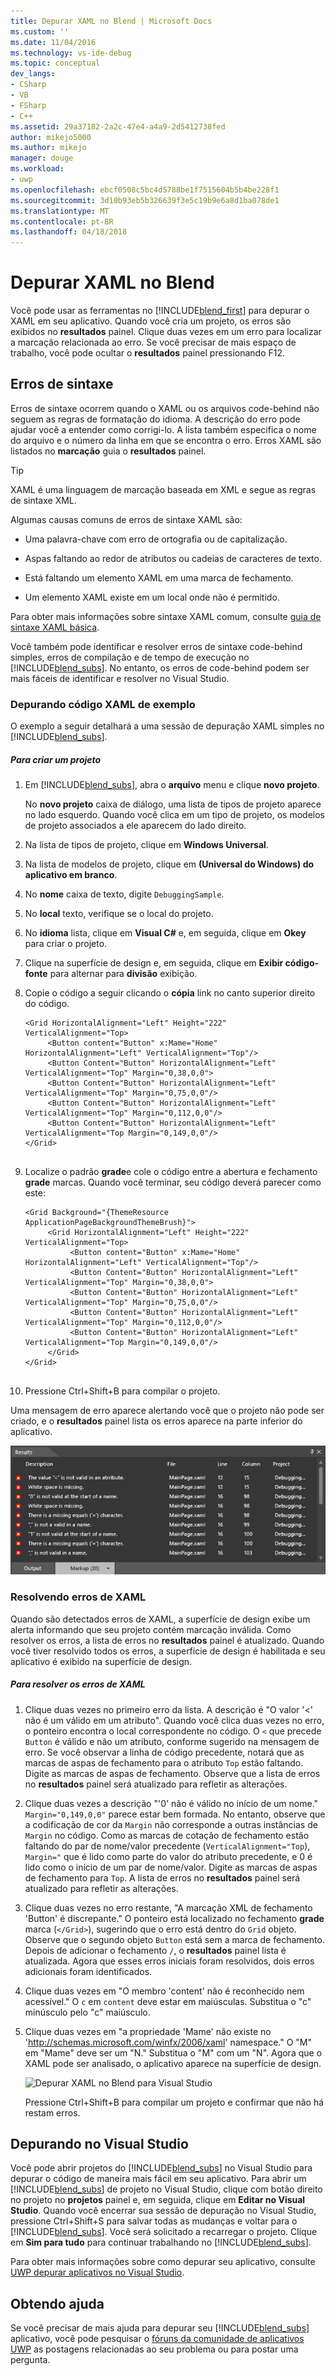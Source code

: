 ```yaml
---
title: Depurar XAML no Blend | Microsoft Docs
ms.custom: ''
ms.date: 11/04/2016
ms.technology: vs-ide-debug
ms.topic: conceptual
dev_langs:
- CSharp
- VB
- FSharp
- C++
ms.assetid: 29a37182-2a2c-47e4-a4a9-2d5412738fed
author: mikejo5000
ms.author: mikejo
manager: douge
ms.workload:
- uwp
ms.openlocfilehash: ebcf0508c5bc4d5788be1f7515604b5b4be228f1
ms.sourcegitcommit: 3d10b93eb5b326639f3e5c19b9e6a8d1ba078de1
ms.translationtype: MT
ms.contentlocale: pt-BR
ms.lasthandoff: 04/18/2018
---
```

# <a name="debug-xaml-in-blend"></a>Depurar XAML no Blend
Você pode usar as ferramentas no [!INCLUDE[blend_first](../debugger/includes/blend_first_md.md)] para depurar o XAML em seu aplicativo. Quando você cria um projeto, os erros são exibidos no **resultados** painel. Clique duas vezes em um erro para localizar a marcação relacionada ao erro. Se você precisar de mais espaço de trabalho, você pode ocultar o **resultados** painel pressionando F12.  
  
## <a name="syntax-errors"></a>Erros de sintaxe  
 Erros de sintaxe ocorrem quando o XAML ou os arquivos code-behind não seguem as regras de formatação do idioma. A descrição do erro pode ajudar você a entender como corrigi-lo. A lista também especifica o nome do arquivo e o número da linha em que se encontra o erro. Erros XAML são listados no **marcação** guia o **resultados** painel.  
  
> [!TIP]
>  XAML é uma linguagem de marcação baseada em XML e segue as regras de sintaxe XML.  
  
 Algumas causas comuns de erros de sintaxe XAML são:  
  
-   Uma palavra-chave com erro de ortografia ou de capitalização.  
  
-   Aspas faltando ao redor de atributos ou cadeias de caracteres de texto.  
  
-   Está faltando um elemento XAML em uma marca de fechamento.  
  
-   Um elemento XAML existe em um local onde não é permitido.  
  
 Para obter mais informações sobre sintaxe XAML comum, consulte [guia de sintaxe XAML básica](http://go.microsoft.com/fwlink/?LinkId=329942).  
  
 Você também pode identificar e resolver erros de sintaxe code-behind simples, erros de compilação e de tempo de execução no [!INCLUDE[blend_subs](../debugger/includes/blend_subs_md.md)]. No entanto, os erros de code-behind podem ser mais fáceis de identificar e resolver no Visual Studio.  
  
### <a name="debugging-sample-xaml-code"></a>Depurando código XAML de exemplo  
 O exemplo a seguir detalhará a uma sessão de depuração XAML simples no [!INCLUDE[blend_subs](../debugger/includes/blend_subs_md.md)].  
  
##### <a name="to-create-a-project"></a>Para criar um projeto  
  
1.  Em [!INCLUDE[blend_subs](../debugger/includes/blend_subs_md.md)], abra o **arquivo** menu e clique **novo projeto**.  
  
     No **novo projeto** caixa de diálogo, uma lista de tipos de projeto aparece no lado esquerdo. Quando você clica em um tipo de projeto, os modelos de projeto associados a ele aparecem do lado direito.  
  
2.  Na lista de tipos de projeto, clique em **Windows Universal**.  
  
3.  Na lista de modelos de projeto, clique em **(Universal do Windows) do aplicativo em branco**.  
  
4.  No **nome** caixa de texto, digite `DebuggingSample`.  
  
5.  No **local** texto, verifique se o local do projeto.  
  
6.  No **idioma** lista, clique em **Visual C#** e, em seguida, clique em **Okey** para criar o projeto.  
  
7.  Clique na superfície de design e, em seguida, clique em **Exibir código-fonte** para alternar para **divisão** exibição.  
  
8.  Copie o código a seguir clicando o **cópia** link no canto superior direito do código.  
  
    ```  
    <Grid HorizontalAlignment="Left" Height="222" VerticalAlignment="Top>  
         <Button content="Button" x:Mame="Home" HorizontalAlignment="Left" VerticalAlignment="Top"/>  
         <Button Content="Button" HorizontalAlignment="Left" VerticalAlignment="Top" Margin="0,38,0,0">  
         <Button Content="Button" HorizontalAlignment="Left" VerticalAlignment="Top" Margin="0,75,0,0"/>  
         <Button Content="Button" HorizontalAlignment="Left" VerticalAlignment="Top" Margin="0,112,0,0"/>  
         <Button Content="Button" HorizontalAlignment="Left" VerticalAlignment="Top Margin="0,149,0,0"/>  
    </Grid>  
  
    ```  
  
9. Localize o padrão **grade**e cole o código entre a abertura e fechamento **grade** marcas. Quando você terminar, seu código deverá parecer como este:  
  
    ```  
    <Grid Background="{ThemeResource ApplicationPageBackgroundThemeBrush}">  
         <Grid HorizontalAlignment="Left" Height="222" VerticalAlignment="Top>  
              <Button content="Button" x:Mame="Home" HorizontalAlignment="Left" VerticalAlignment="Top"/>  
              <Button Content="Button" HorizontalAlignment="Left" VerticalAlignment="Top" Margin="0,38,0,0">  
              <Button Content="Button" HorizontalAlignment="Left" VerticalAlignment="Top" Margin="0,75,0,0"/>  
              <Button Content="Button" HorizontalAlignment="Left" VerticalAlignment="Top" Margin="0,112,0,0"/>  
              <Button Content="Button" HorizontalAlignment="Left" VerticalAlignment="Top Margin="0,149,0,0"/>  
         </Grid>  
    </Grid>  
  
    ```  
  
10. Pressione Ctrl+Shift+B para compilar o projeto.  
  
 Uma mensagem de erro aparece alertando você que o projeto não pode ser criado, e o **resultados** painel lista os erros aparece na parte inferior do aplicativo.  
  
 ![Depurar XAML no Blend para Visual Studio](../debugger/media/blend_debugxaml_xaml.png "blend_debugXAML_XAML")  
  
### <a name="resolving-xaml-errors"></a>Resolvendo erros de XAML  
 Quando são detectados erros de XAML, a superfície de design exibe um alerta informando que seu projeto contém marcação inválida. Como resolver os erros, a lista de erros no **resultados** painel é atualizado. Quando você tiver resolvido todos os erros, a superfície de design é habilitada e seu aplicativo é exibido na superfície de design.  
  
##### <a name="to-resolve-the-xaml-errors"></a>Para resolver os erros de XAML  
  
1.  Clique duas vezes no primeiro erro da lista. A descrição é "O valor '<' não é um válido em um atributo". Quando você clica duas vezes no erro, o ponteiro encontra o local correspondente no código. O `<` que precede `Button` é válido e não um atributo, conforme sugerido na mensagem de erro. Se você observar a linha de código precedente, notará que as marcas de aspas de fechamento para o atributo `Top` estão faltando. Digite as marcas de aspas de fechamento. Observe que a lista de erros no **resultados** painel será atualizado para refletir as alterações.  
  
2.  Clique duas vezes a descrição "'0' não é válido no início de um nome." `Margin="0,149,0,0"` parece estar bem formada. No entanto, observe que a codificação de cor da `Margin` não corresponde a outras instâncias de `Margin` no código. Como as marcas de cotação de fechamento estão faltando do par de nome/valor precedente (`VerticalAlignment="Top`), `Margin="` que é lido como parte do valor do atributo precedente, e 0 é lido como o início de um par de nome/valor. Digite as marcas de aspas de fechamento para `Top`. A lista de erros no **resultados** painel será atualizado para refletir as alterações.  
  
3.  Clique duas vezes no erro restante, "A marcação XML de fechamento 'Button' é discrepante." O ponteiro está localizado no fechamento **grade** marca (`</Grid>`), sugerindo que o erro está dentro do `Grid` objeto. Observe que o segundo objeto `Button` está sem a marca de fechamento. Depois de adicionar o fechamento `/`, o **resultados** painel lista é atualizada. Agora que esses erros iniciais foram resolvidos, dois erros adicionais foram identificados.  
  
4.  Clique duas vezes em "O membro 'content' não é reconhecido nem acessível." O `c` em `content` deve estar em maiúsculas. Substitua o "c" minúsculo pelo "c" maiúsculo.  
  
5.  Clique duas vezes em "a propriedade 'Mame' não existe no 'http://schemas.microsoft.com/winfx/2006/xaml' namespace." O "M" em "Mame" deve ser um "N." Substitua o "M" com um "N". Agora que o XAML pode ser analisado, o aplicativo aparece na superfície de design.  
  
     ![Depurar XAML no Blend para Visual Studio](../debugger/media/blend_debugartboard_xaml.png "blend_debugArtboard_XAML")  
  
     Pressione Ctrl+Shift+B para compilar um projeto e confirmar que não há restam erros.  
  
## <a name="debugging-in-visual-studio"></a>Depurando no Visual Studio  
 Você pode abrir projetos do [!INCLUDE[blend_subs](../debugger/includes/blend_subs_md.md)] no Visual Studio para depurar o código de maneira mais fácil em seu aplicativo. Para abrir um [!INCLUDE[blend_subs](../debugger/includes/blend_subs_md.md)] de projeto no Visual Studio, clique com botão direito no projeto no **projetos** painel e, em seguida, clique em **Editar no Visual Studio**. Quando você encerrar sua sessão de depuração no Visual Studio, pressione Ctrl+Shift+S para salvar todas as mudanças e voltar para o [!INCLUDE[blend_subs](../debugger/includes/blend_subs_md.md)]. Você será solicitado a recarregar o projeto. Clique em **Sim para tudo** para continuar trabalhando no [!INCLUDE[blend_subs](../debugger/includes/blend_subs_md.md)].  
  
 Para obter mais informações sobre como depurar seu aplicativo, consulte [UWP depurar aplicativos no Visual Studio](http://go.microsoft.com/fwlink/?LinkId=329944).  
  
## <a name="getting-help"></a>Obtendo ajuda  
 Se você precisar de mais ajuda para depurar seu [!INCLUDE[blend_subs](../debugger/includes/blend_subs_md.md)] aplicativo, você pode pesquisar o [fóruns da comunidade de aplicativos UWP](http://go.microsoft.com/fwlink/?LinkId=280308) as postagens relacionadas ao seu problema ou para postar uma pergunta.